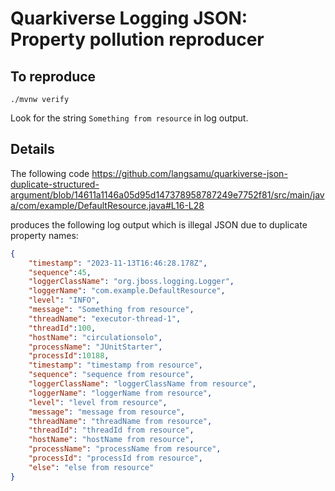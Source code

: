 # Quarkiverse Logging JSON: Property pollution reproducer



## To reproduce

```shell script
./mvnw verify
```

Look for the string `Something from resource` in log output.

## Details
The following code
https://github.com/langsamu/quarkiverse-json-duplicate-structured-argument/blob/14611a1146a05d95d147378958787249e7752f81/src/main/java/com/example/DefaultResource.java#L16-L28

produces the following log output which is illegal JSON due to duplicate property names:
```json
{
	"timestamp": "2023-11-13T16:46:28.178Z",
	"sequence":45,
	"loggerClassName": "org.jboss.logging.Logger",
	"loggerName": "com.example.DefaultResource",
	"level": "INFO",
	"message": "Something from resource",
	"threadName": "executor-thread-1",
	"threadId":100,
	"hostName": "circulationsolo",
	"processName": "JUnitStarter",
	"processId":10188,
	"timestamp": "timestamp from resource",
	"sequence": "sequence from resource",
	"loggerClassName": "loggerClassName from resource",
	"loggerName": "loggerName from resource",
	"level": "level from resource",
	"message": "message from resource",
	"threadName": "threadName from resource",
	"threadId": "threadId from resource",
	"hostName": "hostName from resource",
	"processName": "processName from resource",
	"processId": "processId from resource",
	"else": "else from resource"
}
```
